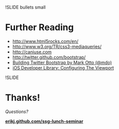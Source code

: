 !SLIDE bullets small
# Further Reading

- <http://www.html5rocks.com/en/>
- <http://www.w3.org/TR/css3-mediaqueries/>
- <http://caniuse.com>
- <http://twitter.github.com/bootstrap/>
- [Building Twitter Bootstrap
by Mark Otto (@mdo)](http://alistapart.com/article/building-twitter-bootstrap)
- [iOS Developer Library: Configuring The Viewport](http://developer.apple.com/library/ios/#documentation/AppleApplications/Reference/SafariWebContent/UsingtheViewport/UsingtheViewport.html)

!SLIDE
# Thanks!

*Questions?*

**[erikj.github.com/ssg-lunch-seminar](http://erikj.github.com/ssg-lunch-seminar)**